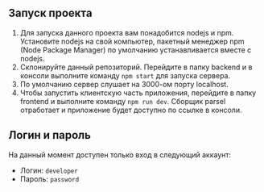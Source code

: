 ## Запуск проекта
1. Для запуска данного проекта вам понадобится nodejs и npm. Установите nodejs на свой компьютер, пакетный менеджер npm (Node Package Manager) по умолчанию устанавливается вместе c nodejs.
2. Склонируйте данный репозиторий. Перейдите в папку backend и в консоли выполните команду `npm start` для запуска сервера.  
3. По умолчанию сервер слушает на 3000-ом порту localhost.
4. Чтобы запустить клиентскую часть приложения, перейдите в папку frontend и выполните команду `npm run dev`. Сборщик parsel отработает и приложение будет доступно по ссылке в консоли.  

## Логин и пароль
На данный момент доступен только вход в следующий аккаунт:  
* Логин: `developer`  
* Пароль: `password`  
